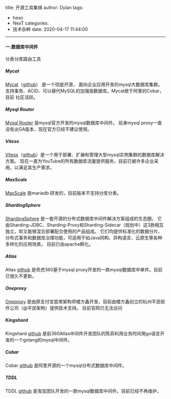 title: 开源工具集绵
author: Dylan
tags:
  - hexo
  - NexT
categories:
  - 技术杂粹
date: 2020-04-17 11:44:00
---
#### 一.数据库中间件
分表分库路由工具
##### Mycat
[Mycat](http://mycat.io/)（[github](https://github.com/MyCATApache/Mycat-Server)） 是一个彻底开源，
面向企业应用开发的mysql大数据库集群。支持事务、ACID、可以替代MySQL的加强版数据库。Mycat居于阿里的Cobar，目前
社区活跃。
##### Mysql Router
[Mysql Router](https://www.mysql.com/cn/products/enterprise/router.html) 是mysql官方开发的mysql数据库中间件。
前身mysql proxy一直没有出GA版本，现在官方已经不建议使用。
##### Vitess
[Vitess](https://vitess.io/)（[github](https://github.com/vitessio/vitess)）是一个用于部署、扩展和管理大型mysql实例集群的数据库解决方案。
现在一直为YouTube的所有数据库流量提供服务，目前已被许多企业采用，以满足其生产需求。
##### MaxScale
[MaxScale](https://mariadb.com/kb/en/maxscale/) 是mariadb 研发的，目前版本不支持分库分表。
##### ShardingSphere
[ShardingSphere](http://shardingsphere.apache.org/index_zh.html) 是一套开源的分布式数据库中间件解决方案组成的生态圈，
它由Sharding-JDBC、Sharding-Proxy和Sharding-Sidecar（规划中）这3款相互独立，却又能够混合部署配合使用的产品组成。
它们均提供标准化的数据分片、分布式事务和数据库治理功能，可适用于如Java同构、异构语言、云原生等各种多样化的应用场景。
目前已由apache孵化。
##### Atlas
Atlas [github](https://github.com/Qihoo360/Atlas) 是奇虎360基于mysql proxy开发的一款mysql数据库中单件。目前已很久不更新。
##### Oneproxy
[Oneproxy](http://www.onexsoft.com) 是由原支付宝首席架构师楼方鑫开发，目前由楼方鑫创立的杭州平民软件公司（@平民架构）提供技术支持。
目前官网已无法访问
##### Kingshard
Kingshard [github](https://github.com/flike/kingshard) 是前360Atlas中间件开发团队的陈菲利用业务时间用go语言开发的一个golang的mysql中间件。
##### Cobar
Cobar [github](https://github.com/alibaba/cobar) 是阿里开源的一个mysql分布式数据库中间件。
##### TDDL
TDDL [github](https://github.com/alibaba/tb_tddl) 是淘宝团队开发的一款mysql数据库中间件。目前已经不再维护。
